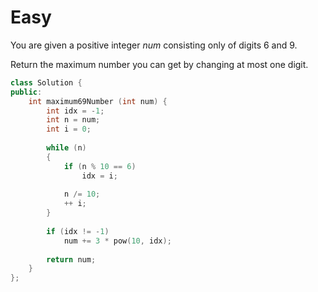 # Easy

You are given a positive integer $num$ consisting only of digits $6$ and $9$.

Return the maximum number you can get by changing at most one digit.

```cpp
class Solution {
public:
    int maximum69Number (int num) {
        int idx = -1;
        int n = num;
        int i = 0;
        
        while (n)
        {
            if (n % 10 == 6)
                idx = i;
            
            n /= 10;
            ++ i;
        }
        
        if (idx != -1)
            num += 3 * pow(10, idx);
        
        return num;
    }
};
```

